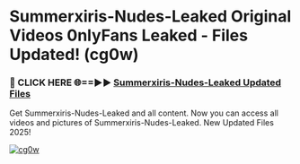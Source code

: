 # Summerxiris-Nudes-Leaked Original Videos 0nlyFans Leaked - Files Updated! (cg0w)

<h3>🔴 CLICK HERE 🌐==►► <a href="https://tinyurl.com/4mcuefdz" rel="nofollow">Summerxiris-Nudes-Leaked Updated Files</a></h3>

Get Summerxiris-Nudes-Leaked and all content. Now you can access all videos and pictures of Summerxiris-Nudes-Leaked. New Updated Files 2025!

[![cg0w](https://i.imgur.com/StAQSOY.gif)](https://tinyurl.com/4mcuefdz)
